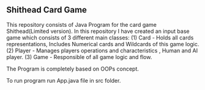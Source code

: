 ## Shithead Card Game

This repository consists of Java Program for the card game Shithead(Limited version). In this repository I have created an input base game which consists of 3 different main classes:
(1) Card - Holds all cards representations, Includes Numerical cards and Wildcards of this game logic.
(2) Player - Manages players operations and characteristics , Human and AI player.
(3) Game - Responsible of all game logic and flow.

The Program is completely based on OOPs concept.

To run program run App.java file in src folder.